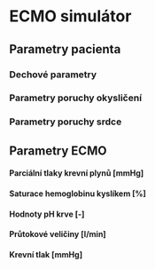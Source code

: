 # **ECMO simulátor**

<div class="w3-row">
<div class="w3-third">


<bdl-fmi id="idfmi" src="DP_0Ferkl_ECMOSimNoReg1.js" fminame="DP_0Ferkl_ECMOSimNoReg1" tolerance="0.000001" starttime="0" fstepsize="0.1" guid="{27196867-11e5-4c34-80a3-b7522ec617b2}" valuereferences="905971254,905971208,905972945,905972991,905969984,905970443,905973162,905973946,905972838,905974213,905974145,905973985,905971304,637535866" valuelabels="pO2Arteries.partialPressure,pCO2Arteries.partialPressure,pO2Veins.partialPressure,pCO2Veins.partialPressure,Arteries.chemicalSolution.bloodGases.sO2,Veins.chemicalSolution.bloodGases.sO2,pH_Arteries.pH,pH_Veins.pH,flowMeasureCardiacOutput.volumeFlowRate,flowMeasureMinuteVentilation.volumeFlowRate,flowMeasureECMO.volumeFlowRate,flowMeasureSweep.volumeFlowRate,pressureArterial.pressure,PressureVeins.pressure" inputs="id1,16777223,1,1,0;id2,16777224,1,7998000,0;id3,16777225,1,7998000,0;id4,16777226,1,60,0;id5,16777227,1,1000000,0;id6,16777228,1,1000000,0;id7,16777232,1,1,0;id8,16777233,1,1,0;id9,16777234,1,60000000,0;id10,16777235,1,1,0" inputlabels="Shunts,StarlingLeft,StarlingRight,RR,TV,DV,VAV,RPM,SWEEP,FiO2"></bdl-fmi>

<bdl-buttonparams title="Fyziologické hodnoty" ids="id1,id2,id3,id4,id5,id6,id8,id9" values="0.02,1.25,1.25,17,500,150,0,0"></bdl-buttonparams>

## **Parametry pacienta**
### Dechové parametry

<bdl-range id="id4" title="Dechová frekvence [1/min]" min="0" max="40" default="17" step="1" maxlength="8"></bdl-range>

<bdl-range id="id5" title="Dechový objem [ml]" min="300" max="5000" default="500" step="100" maxlength="8"></bdl-range>

### Parametry poruchy okysličení

<bdl-range id="id6" title="Objem mrtvého prostoru [ml]" min="150" max="1000" default="150" step="20" maxlength="8"></bdl-range>

<bdl-range id="id1" title="Frakce P-L zkratů" min="0.02" max="1" default="0.02" step="0.02" maxlength="8"></bdl-range>

<bdl-buttonparams title="Respirační selhání" ids="id1,id6" values="0.2,300"></bdl-buttonparams>

### Parametry poruchy srdce
<bdl-range id="id2" title="Sklon Starlingovy křivky pro levé srdce" min="0.125" max="1.5" default="1.25" step="0.125" maxlength="8"></bdl-range>

<bdl-range id="id3" title="Sklon Starlingovy křivky pro pravé srdce" min="0.5" max="1.5" default="1.25" step="0.25" maxlength="8"></bdl-range>

<bdl-buttonparams title="Srdeční selhání" ids="id2,id3" values="0.5,0.5"></bdl-buttonparams>

## **Parametry ECMO**

<bdl-range id="id7" title="Zapojení ECMO: 0 - VV; 1 - VA" min="0" max="1" default="0" step="1" maxlength="4"></bdl-range>

<bdl-range id="id8" title="Otáčky ECMO" min="0" max="8000" default="0" step="250" maxlength="8"></bdl-range>

<bdl-range id="id9" title="Sweep" min="0" max="8000" default="0" step="250" maxlength="8"></bdl-range>

<bdl-range id="id10" title="FiO2" min="0.21" max="1" default="0.21" step="0.01" maxlength="8"></bdl-range>

<bdl-buttonparams title="Základní VV-ECMO" ids="id7,id8,id9,id10" values="0,3500,2500,0.8"></bdl-buttonparams>
<bdl-buttonparams title="Základní VA-ECMO" ids="id7,id8,id9,id10" values="1,4000,3000,0.5"></bdl-buttonparams>

</div>
<div class="w3-third">

#### Parciální tlaky krevní plynů [mmHg]
<bdl-chartjs-time id="id11" width="360" height="240" fromid="idfmi" labels="Arteriální pO2, Arteriální pCO2, Venózní pO2, Venózní pCO2" initialdata="" refindex="0" refvalues="4" convertors="x*0.00750061683;x*0.00750061683;x*0.00750061683;x*0.00750061683"></bdl-chartjs-time>

#### Saturace hemoglobinu kyslíkem [%]
<bdl-chartjs-time id="id12" width="360" height="240" fromid="idfmi" labels="Arteriální sO2, Venózní sO2" initialdata="" refindex="4" refvalues="2" convertors="x*100;x*100"></bdl-chartjs-time>

#### Hodnoty pH krve [-]
<bdl-chartjs-time id="id12" width="360" height="240" fromid="idfmi" labels="Arteriální pH, Venózní pH" initialdata="" refindex="6" refvalues="2"></bdl-chartjs-time>

</div>
<div class="w3-third">

#### Průtokové veličiny [l/min]
<bdl-chartjs-time id="id12" width="360" height="240" fromid="idfmi" labels="Minutový srdeční výdej, Minutová ventilace, Průtok krve ECMO, Sweep" initialdata="" refindex="8" refvalues="4" convertors="x*60000;x*60000;x*60000;x*60000"></bdl-chartjs-time>

#### Krevní tlak [mmHg]
<bdl-chartjs-time id="id12" width="360" height="240" fromid="idfmi" labels="Střední arteriální tlak, Venózní tlak" initialdata="" refindex="12" refvalues="2" convertors="x*0.00750061683; x*0.00750061683"></bdl-chartjs-time>


</div></div>




